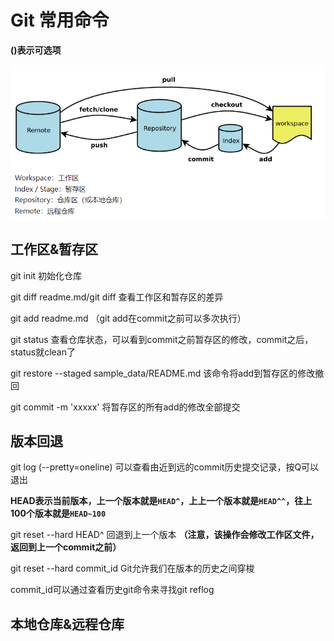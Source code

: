 # Git 常用命令

**()表示可选项**

![image-20220615152415329](.\git_learn.assets\image-20220615152415329.png)

## 工作区&暂存区

git init 初始化仓库

git diff readme.md/git diff 查看工作区和暂存区的差异

git add readme.md （git add在commit之前可以多次执行）

git status 查看仓库状态，可以看到commit之前暂存区的修改，commit之后，status就clean了

git restore --staged sample_data/README.md 该命令将add到暂存区的修改撤回

git commit -m 'xxxxx' 将暂存区的所有add的修改全部提交

## 版本回退

git log (--pretty=oneline) 可以查看由近到远的commit历史提交记录，按Q可以退出

**HEAD表示当前版本，上一个版本就是`HEAD^`，上上一个版本就是`HEAD^^`，往上100个版本就是`HEAD~100`**

git reset --hard HEAD^ 回退到上一个版本 **（注意，该操作会修改工作区文件，返回到上一个commit之前）**

git reset --hard commit_id Git允许我们在版本的历史之间穿梭

commit_id可以通过查看历史git命令来寻找git reflog

## 本地仓库&远程仓库